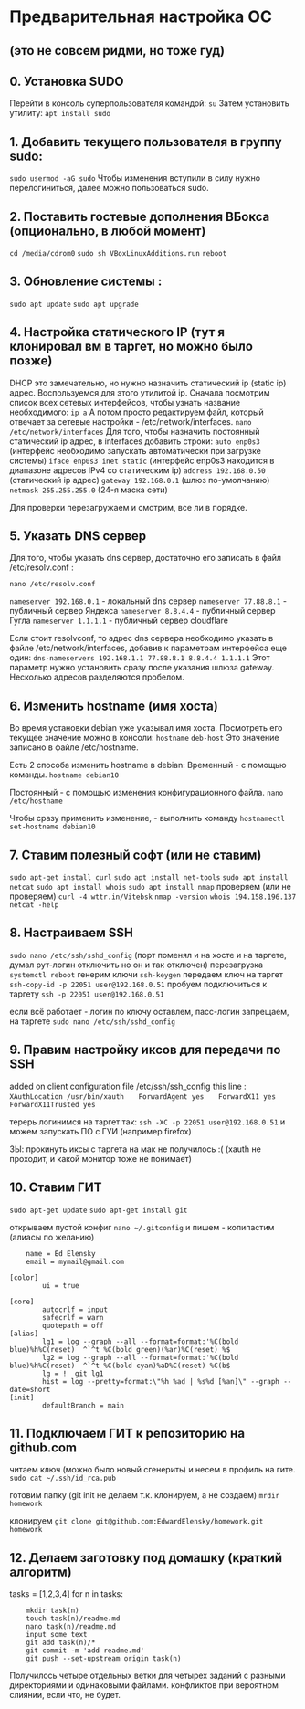 # Предварительная настройка ОС 
## (это не совсем ридми, но тоже гуд)

## 0. Установка SUDO
Перейти в консоль суперпользователя командой: 
```su```
Затем установить утилиту: 
```apt install sudo```

## 1. Добавить текущего пользователя в группу sudo: 
```sudo usermod -aG sudo```
Чтобы изменения вступили в силу нужно перелогиниться, далее можно пользоваться sudo.

## 2. Поставить гостевые дополнения ВБокса (опционально, в любой момент)
```cd /media/cdrom0```
```sudo sh VBoxLinuxAdditions.run```
```reboot```

## 3. Обновление системы :
```sudo apt update```
```sudo apt upgrade```

## 4. Настройка статического IP  (тут я клонировал вм в таргет, но можно было позже)
DHCP это замечательно, но нужно назначить статический ip (static ip) адрес. 
Воспользуемся для этого утилитой ip. 
Сначала посмотрим список всех сетевых интерфейсов, чтобы узнать название необходимого:
```ip a```
А потом просто редактируем файл, который отвечает за сетевые настройки - /etc/network/interfaces. 
```nano /etc/network/interfaces```
Для того, чтобы назначить постоянный статический ip адрес, в interfaces добавить строки: 
`auto enp0s3`  (интерфейс необходимо запускать автоматически при загрузке системы)
`iface enp0s3 inet static`  (интерфейс enp0s3 находится в диапазоне адресов IPv4 со статическим ip)
`address 192.168.0.50` (статический ip адрес)
`gateway 192.168.0.1`  (шлюз по-умолчанию)
`netmask 255.255.255.0` (24-я маска сети)

Для проверки перезагружаем и смотрим, все ли в порядке. 

## 5. Указать DNS сервер
Для того, чтобы указать dns сервер, достаточно его записать в файл /etc/resolv.conf :

```nano /etc/resolv.conf```

`nameserver 192.168.0.1` - локальный dns сервер
`nameserver 77.88.8.1` - публичный сервер Яндекса
`nameserver 8.8.4.4` - публичный сервер Гугла
`nameserver 1.1.1.1` - публичный сервер cloudflare

Если стоит resolvconf, то адрес dns сервера необходимо указать в файле /etc/network/interfaces, добавив к параметрам интерфейса еще один:
```dns-nameservers 192.168.1.1 77.88.8.1 8.8.4.4 1.1.1.1```
Этот параметр нужно установить сразу после указания шлюза gateway. Несколько адресов разделяются пробелом.

## 6. Изменить hostname (имя хоста)
Во время установки debian уже указывал имя хоста. 
Посмотреть его текущее значение можно в консоли:
```hostname```
```deb-host```
Это значение записано в файле /etc/hostname. 

Есть 2 способа изменить hostname в debian:
Временный - с помощью команды. 
```hostname debian10```

Постоянный - с помощью изменения конфигурационного файла. 
```nano /etc/hostname```

Чтобы сразу применить изменение, - выполнить команду
```hostnamectl set-hostname debian10```

## 7. Ставим полезный софт (или не ставим)
```sudo apt-get install curl```
```sudo apt install net-tools```
```sudo apt install netcat```
```sudo apt install whois```
```sudo apt install nmap```
проверяем (или не проверяем)
```curl -4 wttr.in/Vitebsk```
```nmap -version```
```whois 194.158.196.137```
```netcat -help ```
 
## 8. Настраиваем SSH
```sudo nano /etc/ssh/sshd_config```
(порт поменял и на хосте и на таргете, думал рут-логин отключить но он и так отключен)
перезагрузка
```systemctl reboot```
генерим ключи
```ssh-keygen```
передаем ключ на таргет
```ssh-copy-id -p 22051 user@192.168.0.51```
пробуем подключиться к таргету
```ssh -p 22051 user@192.168.0.51```

если всё работает - логин по ключу оставлем, пасс-логин запрещаем, 
на таргете
```sudo nano /etc/ssh/sshd_config```  
 

## 9. Правим настройку иксов для передачи по SSH
added on client configuration file /etc/ssh/ssh_config this line :
```   XAuthLocation /usr/bin/xauth```
```   ForwardAgent yes```
```   ForwardX11 yes```
```   ForwardX11Trusted yes```
   
терерь логинимся на таргет так:
```ssh -XC -p 22051 user@192.168.0.51```
и можем запускать ПО с ГУИ (например firefox)

ЗЫ: прокинуть иксы с таргета на мак не получилось :(
(xauth не проходит, и какой монитор тоже не понимает)
   

## 10. Ставим ГИТ  

```sudo apt-get update```
```sudo apt-get install git```

открываем пустой конфиг
```nano ~/.gitconfig```
и пишем - копипастим (алиасы по желанию)
```[user]
    name = Ed Elensky
    email = mymail@gmail.com

[color]
        ui = true

[core]
        autocrlf = input
        safecrlf = warn
        quotepath = off
[alias]
        lg1 = log --graph --all --format=format:'%C(bold blue)%h%C(reset)  ^`^t %C(bold green)(%ar)%C(reset) %$
        lg2 = log --graph --all --format=format:'%C(bold blue)%h%C(reset)  ^`^t %C(bold cyan)%aD%C(reset) %C(b$
        lg = !  git lg1
        hist = log --pretty=format:\"%h %ad | %s%d [%an]\" --graph --date=short
[init]
        defaultBranch = main
```

## 11. Подключаем ГИТ к репозиторию на github.com

читаем ключ (можно было новый сгенерить) и несем в профиль на гите.
```sudo cat ~/.ssh/id_rca.pub```

готовим папку (git init не делаем т.к. клонируем, а не создаем)
```mrdir homework```

клонируем 
```git clone git@github.com:EdwardElensky/homework.git homework```

## 12. Делаем заготовку под домашку (краткий алгоритм)
tasks = [1,2,3,4]
for n in tasks:
```	git checkout -b task(n)
	mkdir task(n)
	touch task(n)/readme.md
	nano task(n)/readme.md
	input some text
	git add task(n)/*
	git commit -m 'add readme.md'
	git push --set-upstream origin task(n)
```
Получилось четыре отдельных ветки для четырех заданий с разными директориями и одинаковыми файлами.
конфликтов при вероятном слиянии, если что, не будет.
